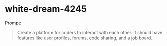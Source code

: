 # white-dream-4245

Prompt:
> Create a platform for coders to interact with each other. It should have features like user profiles, forums, code sharing, and a job board.